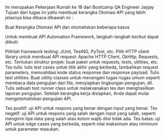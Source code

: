 Ini merupakan Pekerjaan Rumah ke 18 dari Bootcamp QA Engineer Jayjay Tujuan dari tugas ini yaitu membuat kerangka Otomasi API yang lebih jelasnya bisa dibaca dibawah ini :

Buat Kerangka Otomasi API dan otomatiskan beberapa kasus

Untuk membuat API Automation Framework, langkah-langkah berikut dapat diikuti:

Pilihlah framework testing: JUnit, TestNG, PyTest, etc.
Pilih HTTP client library untuk membuat API request: Apache HTTP Client, OkHttp, Requests, etc.
Tentukan struktur projek: buat paket untuk requests, tests, utilities, etc.
Tes tulis: tulis test cases untuk titik akhir yang berbeda, tambahkan request parameters, memvalidasi kode status response dan response payload.
Tulis test utilities: Buat utility classes untuk menangani tugas-tugas umum seperti membaca data pengujian dari file, menyiapkan lingkungan pengujian, dll.
Tulis sebuah test runner class untuk melaksanakan tes dan menghasilkan laporan pengujian.
Setelah kerangka kerja disiapkan, Anda dapat mulai mengotomatiskan pengujian API.

Tes positif: uji API untuk respons yang benar dengan input yang benar.
Tes negatif: uji API untuk respons yang salah dengan input yang salah, seperti mengirim tipe data yang salah atau kolom wajib diisi tidak ada.
Tes batas: uji API untuk edge cases yang berbeda, seperti nilai maksimum atau minimum untuk parameter masukan.
